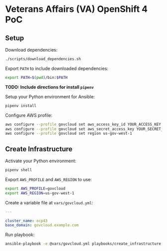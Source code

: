 # Veterans Affairs (VA) OpenShift 4 PoC

## Setup

Download dependencies:

```bash
./scripts/download_dependencies.sh
```

Export `PATH` to include downloaded dependencies:

```bash
export PATH=$(pwd)/bin:$PATH
```

**TODO: Include directions for install `pipenv`**

Setup your Python environment for Ansible:

```bash
pipenv install
```

Configure AWS profile:

```bash
aws configure --profile govcloud set aws_access_key_id YOUR_ACCESS_KEY
aws configure --profile govcloud set aws_secret_access_key YOUR_SECRET_KEY
aws configure --profile govcloud set region us-gov-west-1
```

## Create Infrastructure

Activate your Python environment:

```bash
pipenv shell
```

Export `AWS_PROFILE` and `AWS_REGION` to use:

```bash
export AWS_PROFILE=govcloud
export AWS_REGION=us-gov-west-1
```

Create a variable file at `vars/govcloud.yml`:

```yaml
---

cluster_name: ocp43
base_domain: govcloud.example.com
```

Run playbook:

```bash
ansible-playbook -e @vars/govcloud.yml playbooks/create_infrastructure.yml -v
```
